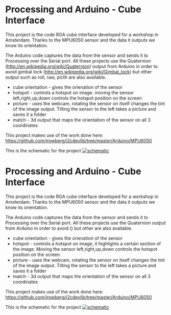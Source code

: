 Processing and Arduino - Cube Interface
=======================================

This project is the code RGA cube interface developed for a workshop in Amsterdam. Thanks to the MPU6050 sensor and the data it outputs we know its orientation.

The Arduino code captures the data from the sensor and sends it to Processing over the Serial port.
All these projects use the Quaternion (http://en.wikipedia.org/wiki/Quaternion) output from Arduino in order to avoid gimbal lock (http://en.wikipedia.org/wiki/Gimbal_lock) but other output such as roll, raw, picth are also available.

- cube orientation - gives the orienation of the sensor
- hotspot - controls a hotspot on image. moving the sensor left,right,up,down controls the hotspot position on the screen
- picture - uses the webcam, rotating the sensor on itself changes the tint of the image output. Tilting the sensor to the left takes a picture and saves it a folder
- match - 3d output that maps the orientation of the sensor on all 3 coordinates

This project makes use of the work done here: 
https://github.com/jrowberg/i2cdevlib/tree/master/Arduino/MPU6050

This is the schematic for the project
[![schematic](https://raw.github.com/sebastienjouhans/processing-arduino-cube-interface/master/fritzing-schematic/Sketch_bb.jpg)](#features)


Processing and Arduino - Cube Interface
=======================================

This project is the code RGA cube interface developed for a workshop in Amsterdam. Thanks to the MPU6050 sensor and the data it outputs we know its orientation.

The Arduino code captures the data from the sensor and sends it to Processing over the Serial port.
All these projects use the Quaternion  output from Arduino in order to avoid () but other are also available.

- cube orientation - gives the orienation of the sensor
- hotspot - controls a hotspot on image, it highlights a certain section of the image. Moving the sensor left,right,up,down controls the hotspot position on the screen
- picture - uses the webcam, rotating the sensor on itself changes the tint of the image output. Tilting the sensor to the left takes a picture and saves it a folder
- match - 3d output that maps the orientation of the sensor on all 3 coordinates

This project makes use of the work done here: 
https://github.com/jrowberg/i2cdevlib/tree/master/Arduino/MPU6050

This is the schematic for the project
[![schematic](https://raw.github.com/sebastienjouhans/processing-arduino-cube-interface/master/fritzing-schematic/Sketch_bb.jpg)](#features)

